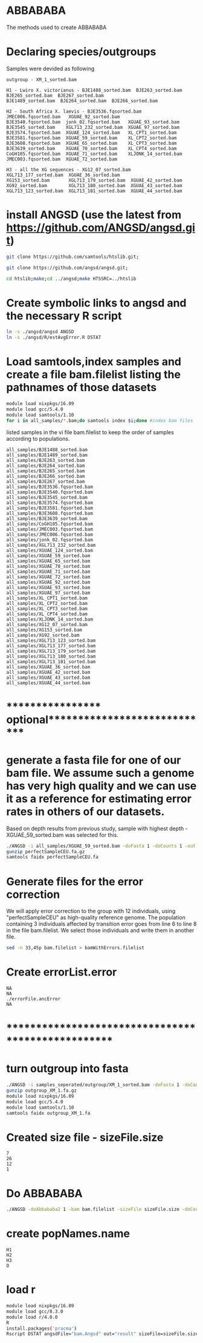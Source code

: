# ABBABABA
The methods used to create ABBABABA 
# Declaring species/outgroups

Samples were devided as following
```text
outgroup - XM_1_sorted.bam

H1 - Lwiro X. victorianus - BJE1488_sorted.bam  BJE263_sorted.bam  BJE265_sorted.bam  BJE267_sorted.bam
BJE1489_sorted.bam  BJE264_sorted.bam  BJE266_sorted.bam

H2 - South Africa X. laevis - BJE3536.fqsorted.bam  JMEC006.fqsorted.bam   XGUAE_92_sorted.bam
BJE3540.fqsorted.bam  jonk_02.fqsorted.bam   XGUAE_93_sorted.bam
BJE3545_sorted.bam    XGL713_232_sorted.bam  XGUAE_97_sorted.bam
BJE3574.fqsorted.bam  XGUAE_124_sorted.bam   XL_CPT1_sorted.bam
BJE3581.fqsorted.bam  XGUAE_59_sorted.bam    XL_CPT2_sorted.bam
BJE3608.fqsorted.bam  XGUAE_65_sorted.bam    XL_CPT3_sorted.bam
BJE3639_sorted.bam    XGUAE_70_sorted.bam    XL_CPT4_sorted.bam
CoGH105.fqsorted.bam  XGUAE_71_sorted.bam    XLJONK_14_sorted.bam
JMEC003.fqsorted.bam  XGUAE_72_sorted.bam

H3 - all the XG sequences - XG12_07_sorted.bam     XGL713_177_sorted.bam  XGUAE_36_sorted.bam
XG153_sorted.bam       XGL713_179_sorted.bam  XGUAE_42_sorted.bam
XG92_sorted.bam        XGL713_180_sorted.bam  XGUAE_43_sorted.bam
XGL713_123_sorted.bam  XGL713_181_sorted.bam  XGUAE_44_sorted.bam
```
# install ANGSD (use the latest from https://github.com/ANGSD/angsd.git)
```bash
git clone https://github.com/samtools/htslib.git;

git clone https://github.com/angsd/angsd.git;

cd htslib;make;cd ../angsd;make HTSSRC=../htslib

```
# Create symbolic links to angsd and the necessary R script

```bash
ln -s ./angsd/angsd ANGSD
ln -s ./angsd/R/estAvgError.R DSTAT
```
# Load samtools,index samples and create a file bam.filelist listing the pathnames of those datasets
```bash
module load nixpkgs/16.09
module load gcc/5.4.0
module load samtools/1.10
for i in all_samples/*.bam;do samtools index $i;done #index bam files
```
listed samples in the vi file bam.filelist to keep the order of samples according to populations.

```text
all_samples/BJE1488_sorted.bam
all_samples/BJE1489_sorted.bam
all_samples/BJE263_sorted.bam
all_samples/BJE264_sorted.bam
all_samples/BJE265_sorted.bam
all_samples/BJE266_sorted.bam
all_samples/BJE267_sorted.bam
all_samples/BJE3536.fqsorted.bam
all_samples/BJE3540.fqsorted.bam
all_samples/BJE3545_sorted.bam
all_samples/BJE3574.fqsorted.bam
all_samples/BJE3581.fqsorted.bam
all_samples/BJE3608.fqsorted.bam
all_samples/BJE3639_sorted.bam
all_samples/CoGH105.fqsorted.bam
all_samples/JMEC003.fqsorted.bam
all_samples/JMEC006.fqsorted.bam
all_samples/jonk_02.fqsorted.bam
all_samples/XGL713_232_sorted.bam
all_samples/XGUAE_124_sorted.bam
all_samples/XGUAE_59_sorted.bam
all_samples/XGUAE_65_sorted.bam
all_samples/XGUAE_70_sorted.bam
all_samples/XGUAE_71_sorted.bam
all_samples/XGUAE_72_sorted.bam
all_samples/XGUAE_92_sorted.bam
all_samples/XGUAE_93_sorted.bam
all_samples/XGUAE_97_sorted.bam
all_samples/XL_CPT1_sorted.bam
all_samples/XL_CPT2_sorted.bam
all_samples/XL_CPT3_sorted.bam
all_samples/XL_CPT4_sorted.bam
all_samples/XLJONK_14_sorted.bam
all_samples/XG12_07_sorted.bam
all_samples/XG153_sorted.bam
all_samples/XG92_sorted.bam
all_samples/XGL713_123_sorted.bam
all_samples/XGL713_177_sorted.bam
all_samples/XGL713_179_sorted.bam
all_samples/XGL713_180_sorted.bam
all_samples/XGL713_181_sorted.bam
all_samples/XGUAE_36_sorted.bam
all_samples/XGUAE_42_sorted.bam
all_samples/XGUAE_43_sorted.bam
all_samples/XGUAE_44_sorted.bam
```
# **************** optional****************************
# generate a fasta file for one of our bam file. We assume such a genome has very high quality and we can use it as a reference for estimating error rates in others of our datasets. 

Based on depth results from previous study, sample with highest depth - XGUAE_59_sorted.bam was selected for this.

```bash
./ANGSD -i all_samples/XGUAE_59_sorted.bam -doFasta 1 -doCounts 1 -out perfectSampleCEU
gunzip perfectSampleCEU.fa.gz
samtools faidx perfectSampleCEU.fa
```
# Generate files for the error correction
We will apply error correction to the group with 12 individuals, using "perfectSampleCEU" as high-quality reference genome. The population containing 3 individuals affected by transition error goes from line 6 to line 8 in the file bam.filelist. We select those individuals and write them in another file.
```bash
sed -n 33,45p bam.filelist > bamWithErrors.filelist
```
# Create errorList.error
```text
NA
NA
./errorFile.ancError
NA
```
# **************************************************
# turn outgroup into fasta
```bash
./ANGSD -i samples_seperated/outgroup/XM_1_sorted.bam -doFasta 1 -doCounts 1 -out outgroup_XM_1
gunzip outgroup_XM_1.fa.gz
module load nixpkgs/16.09
module load gcc/5.4.0
module load samtools/1.10
samtools faidx outgroup_XM_1.fa
```
# Created size file - sizeFile.size
```text
7
26
12
1
```
# Do ABBABABA
```bash
./ANGSD -doAbbababa2 1 -bam bam.filelist -sizeFile sizeFile.size -doCounts 1 -out bam.Angsd -anc outgroup_XM_1.fa -useLast 0 -minQ 20 -minMapQ 20 -p 1
```

# create popNames.name
```text
H1
H2
H3
O
```
# load r
```bash
module load nixpkgs/16.09
module load gcc/8.3.0
module load r/4.0.0
R
install.packages('pracma')
Rscript DSTAT angsdFile="bam.Angsd" out="result" sizeFile=sizeFile.size nameFile=popNames.name
```
